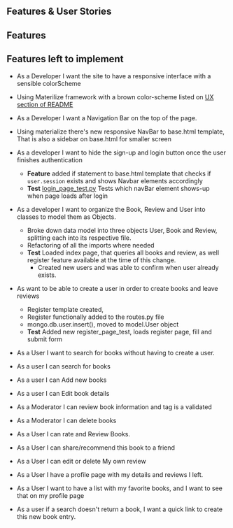 Features & User Stories
---

## Features

## Features left to implement 

-  As a Developer I want the site to have a responsive interface with a sensible colorScheme
  - Using Materilize framework with a brown color-scheme listed on [UX section of README](https://github.com/diogo-pessoa/the-bookshelf#ux)

-  As a Developer I want a Navigation Bar on the top of the page. 
  - Using materialize there's new  responsive NavBar to base.html template, That is also a sidebar on base.html for smaller screen

- As a developer I want to hide the sign-up and login button once the user finishes authentication
  - **Feature** added if statement to base.html template that checks if `user.session` exists and shows Navbar elements accordingly
  - **Test** [login_page_test.py](https://github.com/diogo-pessoa/the-bookshelf/blob/master/test/html_test/login_page_test.py) Tests which navBar element shows-up when page loads after login
  
- As a developer I want to organize the Book, Review and User into classes to model them as Objects. 
    
    - Broke down data model into three objects User, Book and Review, splitting each into its respective file.
    - Refactoring of all the imports where needed
    - **Test** Loaded index page, that queries all books and review, as well register feature available at the time of this change. 
        - Created new users and was able to confirm when user already exists.  

- As want to be able to create a user in order to create books and leave reviews
    - Register template created, 
    - Register functionally added to the routes.py file
    - mongo.db.user.insert(), moved to model.User object
    - **Test** Added new register_page_test, loads register page, fill and submit form
  
- As a User I want to search for books without having to create a user.

- As a user I can search for books

- As a user I can Add new books

- As a user I can Edit book details

- As a Moderator I can review book information and tag is a validated

- As a Moderator I can delete books

- As a User I can rate and Review Books.

- As a User I can share/recommend this book to a friend

- As a User I can edit or delete My own review 

- As a User I have a profile page with my details and reviews I left.

- As a User I want to have a list with my favorite books, and I want to see that on my profile page

-  As a user if a search doesn't return a book, I want a quick link to create this new book entry.


